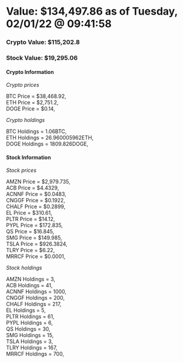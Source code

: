 # Value: $134,497.86 as of Tuesday, 02/01/22 @ 09:41:58 

### Crypto Value: $115,202.8

### Stock Value: $19,295.06

#### Crypto Information 
*Crypto prices* 

BTC Price = $38,468.92,  
ETH Price = $2,751.2,  
DOGE Price = $0.14,  


*Crypto holdings* 

BTC Holdings = 1.06BTC,  
ETH Holdings = 26.960005962ETH,  
DOGE Holdings = 1809.826DOGE,  


#### Stock Information 

*Stock prices* 

AMZN Price = $2,979.735,  
ACB Price = $4.4329,  
ACNNF Price = $0.0483,  
CNGGF Price = $0.1922,  
CHALF Price = $0.2899,  
EL Price = $310.61,  
PLTR Price = $14.12,  
PYPL Price = $172.835,  
QS Price = $16.845,  
SMG Price = $149.985,  
TSLA Price = $926.3824,  
TLRY Price = $6.22,  
MRRCF Price = $0.0001,  


*Stock holdings* 

AMZN Holdings = 3,  
ACB Holdings = 41,  
ACNNF Holdings = 1000,  
CNGGF Holdings = 200,  
CHALF Holdings = 217,  
EL Holdings = 5,  
PLTR Holdings = 61,  
PYPL Holdings = 6,  
QS Holdings = 30,  
SMG Holdings = 15,  
TSLA Holdings = 3,  
TLRY Holdings = 167,  
MRRCF Holdings = 700,  


